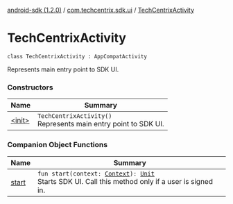 [android-sdk (1.2.0)](../../index.md) / [com.techcentrix.sdk.ui](../index.md) / [TechCentrixActivity](./index.md)

# TechCentrixActivity

`class TechCentrixActivity : AppCompatActivity`

Represents main entry point to SDK UI.

### Constructors

| Name | Summary |
|---|---|
| [&lt;init&gt;](-init-.md) | `TechCentrixActivity()`<br>Represents main entry point to SDK UI. |

### Companion Object Functions

| Name | Summary |
|---|---|
| [start](start.md) | `fun start(context: `[`Context`](https://developer.android.com/reference/android/content/Context.html)`): `[`Unit`](https://kotlinlang.org/api/latest/jvm/stdlib/kotlin/-unit/index.html)<br>Starts SDK UI. Call this method only if a user is signed in. |
